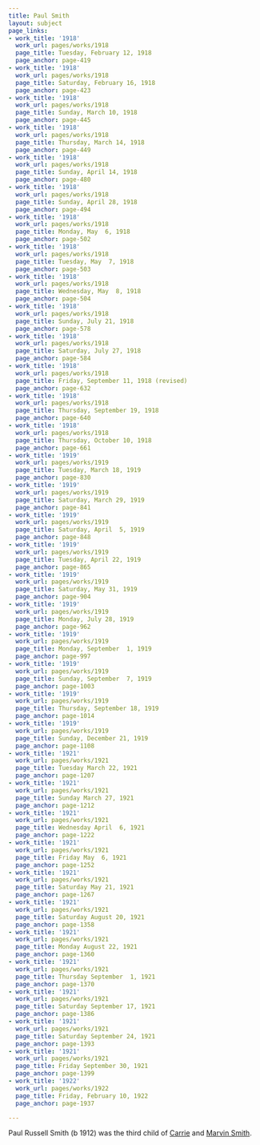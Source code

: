 ```yaml
---
title: Paul Smith
layout: subject
page_links:
- work_title: '1918'
  work_url: pages/works/1918
  page_title: Tuesday, February 12, 1918
  page_anchor: page-419
- work_title: '1918'
  work_url: pages/works/1918
  page_title: Saturday, February 16, 1918
  page_anchor: page-423
- work_title: '1918'
  work_url: pages/works/1918
  page_title: Sunday, March 10, 1918
  page_anchor: page-445
- work_title: '1918'
  work_url: pages/works/1918
  page_title: Thursday, March 14, 1918
  page_anchor: page-449
- work_title: '1918'
  work_url: pages/works/1918
  page_title: Sunday, April 14, 1918
  page_anchor: page-480
- work_title: '1918'
  work_url: pages/works/1918
  page_title: Sunday, April 28, 1918
  page_anchor: page-494
- work_title: '1918'
  work_url: pages/works/1918
  page_title: Monday, May  6, 1918
  page_anchor: page-502
- work_title: '1918'
  work_url: pages/works/1918
  page_title: Tuesday, May  7, 1918
  page_anchor: page-503
- work_title: '1918'
  work_url: pages/works/1918
  page_title: Wednesday, May  8, 1918
  page_anchor: page-504
- work_title: '1918'
  work_url: pages/works/1918
  page_title: Sunday, July 21, 1918
  page_anchor: page-578
- work_title: '1918'
  work_url: pages/works/1918
  page_title: Saturday, July 27, 1918
  page_anchor: page-584
- work_title: '1918'
  work_url: pages/works/1918
  page_title: Friday, September 11, 1918 (revised)
  page_anchor: page-632
- work_title: '1918'
  work_url: pages/works/1918
  page_title: Thursday, September 19, 1918
  page_anchor: page-640
- work_title: '1918'
  work_url: pages/works/1918
  page_title: Thursday, October 10, 1918
  page_anchor: page-661
- work_title: '1919'
  work_url: pages/works/1919
  page_title: Tuesday, March 18, 1919
  page_anchor: page-830
- work_title: '1919'
  work_url: pages/works/1919
  page_title: Saturday, March 29, 1919
  page_anchor: page-841
- work_title: '1919'
  work_url: pages/works/1919
  page_title: Saturday, April  5, 1919
  page_anchor: page-848
- work_title: '1919'
  work_url: pages/works/1919
  page_title: Tuesday, April 22, 1919
  page_anchor: page-865
- work_title: '1919'
  work_url: pages/works/1919
  page_title: Saturday, May 31, 1919
  page_anchor: page-904
- work_title: '1919'
  work_url: pages/works/1919
  page_title: Monday, July 28, 1919
  page_anchor: page-962
- work_title: '1919'
  work_url: pages/works/1919
  page_title: Monday, September  1, 1919
  page_anchor: page-997
- work_title: '1919'
  work_url: pages/works/1919
  page_title: Sunday, September  7, 1919
  page_anchor: page-1003
- work_title: '1919'
  work_url: pages/works/1919
  page_title: Thursday, September 18, 1919
  page_anchor: page-1014
- work_title: '1919'
  work_url: pages/works/1919
  page_title: Sunday, December 21, 1919
  page_anchor: page-1108
- work_title: '1921'
  work_url: pages/works/1921
  page_title: Tuesday March 22, 1921
  page_anchor: page-1207
- work_title: '1921'
  work_url: pages/works/1921
  page_title: Sunday March 27, 1921
  page_anchor: page-1212
- work_title: '1921'
  work_url: pages/works/1921
  page_title: Wednesday April  6, 1921
  page_anchor: page-1222
- work_title: '1921'
  work_url: pages/works/1921
  page_title: Friday May  6, 1921
  page_anchor: page-1252
- work_title: '1921'
  work_url: pages/works/1921
  page_title: Saturday May 21, 1921
  page_anchor: page-1267
- work_title: '1921'
  work_url: pages/works/1921
  page_title: Saturday August 20, 1921
  page_anchor: page-1358
- work_title: '1921'
  work_url: pages/works/1921
  page_title: Monday August 22, 1921
  page_anchor: page-1360
- work_title: '1921'
  work_url: pages/works/1921
  page_title: Thursday September  1, 1921
  page_anchor: page-1370
- work_title: '1921'
  work_url: pages/works/1921
  page_title: Saturday September 17, 1921
  page_anchor: page-1386
- work_title: '1921'
  work_url: pages/works/1921
  page_title: Saturday September 24, 1921
  page_anchor: page-1393
- work_title: '1921'
  work_url: pages/works/1921
  page_title: Friday September 30, 1921
  page_anchor: page-1399
- work_title: '1922'
  work_url: pages/works/1922
  page_title: Friday, February 10, 1922
  page_anchor: page-1937

---
```

<p>Paul Russell Smith (b 1912) was the third child of <a href='../subjects/32' title='Carrie Smith'>Carrie</a> and <a href='../subjects/5' title='Marvin Smith'>Marvin Smith</a>.</p>